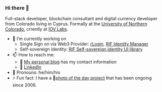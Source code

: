 ### Hi there 👋

Full-stack developer, blockchain consultant and digital currency developer from Colorado living in Cyprus. Formally at the [University of Northern Colorado](https://www.unco.edu), crrently at [IOV Labs](https://iovlabs.org/).

- 🔭 I’m currently working on
  - Single Sign on via Web3 Provider: [rLogin](https://github.com/rsksmart/rLogin), [RIF Identity Manager](https://github.com/rsksmart/rif-identity-manager)
  - Self-sovereign identity: [RIF Self-sovereign identity UI library](https://github.com/rsksmart/rif-identity-ui)
- 📫 How to reach me: 
  - 📝 [My personal blog](https://developerjesse.com) has my contact information
  - 🔗 [LinkedIn](https://www.linkedin.com/in/jessgusclark/)
- 🌱 Pronouns: he/him/his
- ⚡ Fun fact: I have a 📸[photo of the day project](https://jesse.photo) that has been ongoing since 2006.

<!--
**jessgusclark/jessgusclark** is a ✨ _special_ ✨ repository because its `README.md` (this file) appears on your GitHub profile.

Here are some ideas to get you started:

😄
- 🌱 I’m currently learning
  - Advanced JavaScript
- 👯 I’m looking to collaborate on ...
- 🤔 I’m looking for help with ...
- 💬 Ask me about ...


-->
